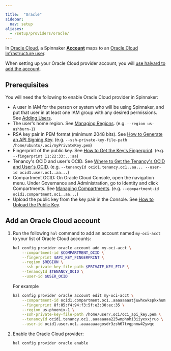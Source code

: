 ```yaml
---

title:  "Oracle"
sidebar:
  nav: setup
aliases: 
  - /setup/providers/oracle/
---
```



In [Oracle Cloud](https://cloud.oracle.com/), a Spinnaker
[__Account__](/docs/concepts/providers/#accounts) maps to an [Oracle Cloud Infrastructure user]( https://cloud.oracle.com/en_US/tryit).

When setting up your Oracle Cloud provider account, you will [use halyard to add
the account](#add-an-oracle-cloud-account).

## Prerequisites

You will need the following to enable Oracle Cloud provider in Spinnaker:
- A user in IAM for the person or system who will be using Spinnaker, and put that user in at 
least one IAM group with any desired permissions. 
See [Adding Users](https://docs.cloud.oracle.com/iaas/Content/GSG/Tasks/addingusers.htm#one). 
- The user's home region. 
See [Managing Regions](https://docs.cloud.oracle.com/iaas/Content/Identity/Tasks/managingregions.htm). 
(e.g. `--region us-ashburn-1`)
- RSA key pair in PEM format (minimum 2048 bits).
See [How to Generate an API Signing Key](https://docs.cloud.oracle.com/iaas/Content/API/Concepts/apisigningkey.htm#How). 
(e.g. `--ssh-private-key-file-path /home/ubuntu/.oci/myPrivateKey.pem`)
- Fingerprint of the public key. 
See [How to Get the Key's Fingerprint](https://docs.cloud.oracle.com/iaas/Content/API/Concepts/apisigningkey.htm#How3). 
(e.g. `--fingerprint 11:22:33:..:aa`)
- Tenancy's OCID and user's OCID.
See [Where to Get the Tenancy's OCID and User's OCID](https://docs.cloud.oracle.com/iaas/Content/API/Concepts/apisigningkey.htm#Other). 
(e.g. `--tenancyId ocid1.tenancy.oc1..aa... --user-id ocid1.user.oc1..aa...`)
- Compartment OCID: On Oracle Cloud Console, open the navigation menu. Under Governance and Administration, go to Identity and click Compartments. 
See [Managing Compartments](https://docs.cloud.oracle.com/iaas/Content/Identity/Tasks/managingcompartments.htm). 
(e.g. `--compartment-id ocid1.compartment.oc1..aa...`)
- Upload the public key from the key pair in the Console. 
See [How to Upload the Public Key](https://docs.cloud.oracle.com/iaas/Content/API/Concepts/apisigningkey.htm#How2). 

## Add an Oracle Cloud account

1. Run the following `hal` command to add an account named `my-oci-acct` to your list of Oracle Cloud accounts:

   ```bash
   hal config provider oracle account add my-oci-acct \
       --compartment-id $COMPARTMENT_OCID \
       --fingerprint $API_KEY_FINGERPRINT \
       --region $REGION \
       --ssh-private-key-file-path $PRIVATE_KEY_FILE \
       --tenancyId $TENANCY_OCID \
       --user-id $USER_OCID
   ```

   For example

   ```bash
   hal config provider oracle account edit my-oci-acct \
       --compartment-id ocid1.compartment.oc1..aaaaaaaatjuwhxwkspkxhumqke4o73b2b \
       --fingerprint 8f:05:f4:94:f3:5f:e3:30:ec:35 \
       --region us-phoenix-1 \
       --ssh-private-key-file-path /home/user/.oci/oci_api_key.pem \
       --tenancyId ocid1.tenancy.oc1..aaaaaaaa225wmphohi3iiyxxxjruo \
       --user-id ocid1.user.oc1..aaaaaaaagosdr3zsh67tvgpnmw42ywqc
   ```
   
2. Enable the Oracle Cloud provider:

   ```bash
   hal config provider oracle enable
   ```



